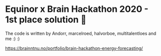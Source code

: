 # Equinor x Brain Hackathon 2020 - 1st place solution :1st_place_medal:
The code is written by Andorr, marcelroed, halvorboe, multitalentloes and me :) :)

https://brainntnu.no/portfolio/brain-hackathon-energy-forecasting/
